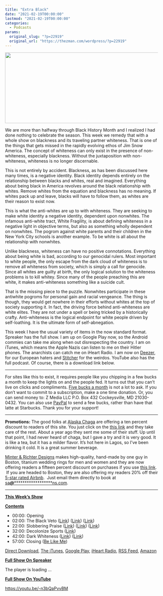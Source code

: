 ```yaml
---
title: "Extra Black"
date: "2021-02-19T00:00:00"
lastmod: "2021-02-19T00:00:00"
categories:
  - Podcasts
params:
  original_slug: "?p=22919"
  original_url: "https://thezman.com/wordpress/?p=22919"
---
```


[<img
src="http://thezman.com/wordpress/wp-content/uploads/2018/01/Power-Hour.png"
decoding="async" width="600" height="233" />](http://thezman.com/wordpress/wp-content/uploads/2018/01/Power-Hour.png)

We are more than halfway through Black History Month and I realized I
had done nothing to celebrate the season. This week we remedy that with
a whole show on blackness and its traveling partner whiteness. That is
one of the things that gets missed in the rapidly evolving ethos of Jim
Snow America. The concept of whiteness can only exist in the presence of
non-whiteness, especially blackness. Without the juxtaposition with
non-whiteness, whiteness is no longer discernable.

This is not entirely by accident. Blackness, as has been discussed here
many times, is a negative identity. Black identity depends entirely on
the relationship between blacks and whites, real and imagined.
Everything about being black in America revolves around the black
relationship with whites. Remove whites from the equation and blackness
has no meaning. If whites pack up and leave, blacks will have to follow
them, as whites are their reason to exist now.

This is what the anti-whites are up to with whiteness. They are seeking
to make white identity a negative identity, dependent upon nonwhites.
The infamous anti-white tract, White Fragility, is about defining
whiteness in a negative light in objective terms, but also as something
wholly dependent on nonwhites. The pogrom against white parents and
their children in the New York City schools is another example. To be
white is all about the relationship with nonwhites.

Unlike blackness, whiteness can have no positive connotations.
Everything about being white is bad, according to our genocidal rulers.
Most important to white people, the only escape from the dark cloud of
whiteness is to remove all whiteness from society, which is simply a
call for genocide. Since all whites are guilty at birth, the only
logical solution to the whiteness problems is to kill whitey. Since many
of the people preaching this are white, it makes anti-whiteness
something like a suicide cult.

That is the missing piece to the puzzle. Nonwhites participate in these
antiwhite pogroms for personal gain and racial vengeance. The thing is
though, they would get nowhere in their efforts without whites at the
top of society supporting it. In fact, the driving force behind
anti-whiteness are white elites. They are not under a spell or being
tricked by a historically crafty. Anti-whiteness is the logical endpoint
for white people driven by self-loathing. It is the ultimate form of
self-abnegation.

This week I have the usual variety of items in the now standard format.
Spreaker has the full show. I am up on Google Play now, so the Android
commies can take me along when out disrespecting the country. I am on
iTunes, which means the Apple Nazis can listen to me on their Hitler
phones. The anarchists can catch me on iHeart Radio. I am now on
<a href="https://www.deezer.com/show/623032" rel="noopener noreferrer"
target="_blank">Deezer</a>, for our European haters and <a
href="https://www.stitcher.com/podcast/the-z-blog-power-hour?refid=stpr"
rel="noopener noreferrer" target="_blank">Stitcher</a> for the weirdos.
YouTube also has the full podcast. Of course, there is a download link
below.

------------------------------------------------------------------------

For sites like this to exist, it requires people like you chipping in a
few bucks a month to keep the lights on and the people fed. It turns out
that you can’t live on clicks and compliments.
<a href="https://www.subscribestar.com/the-z-blog"
rel="noopener noreferrer" target="_blank">Five bucks a month</a> is not
a lot to ask. If you don’t want to commit to a subscription, make a one
time donation. Or, you can send money to: Z Media LLC P.O. Box 432
Cockeysville, MD 21030-0432. You can also use <a
href="https://www.paypal.com/cgi-bin/webscr?cmd=_s-xclick&amp;hosted_button_id=UDAS2Q8JYA6CN&amp;source=url"
rel="noopener noreferrer" target="_blank">PayPal</a> to send a few
bucks, rather than have that latte at Starbucks. Thank you for your
support!

------------------------------------------------------------------------

**Promotions:** The good folks at
<a href="https://alaskachaga.us/" rel="noopener noreferrer"
target="_blank">Alaska Chaga</a> are offering a ten percent discount to
readers of this site. You just click on the
<a href="https://alaskachaga.us/discount/ZMAN" rel="noopener noreferrer"
target="_blank">this link</a> and they take care of the rest. About a
year ago they sent me some of their stuff. Up until that point, I had
never heard of chaga, but I gave a try and it is very good. It is like a
tea, but it has a milder flavor. It’s hot here in Lagos, so I’ve been
drinking it cold. It is a great summer beverage.

<a href="https://www.minterandrichterdesigns.com/"
rel="noreferrer nofollow noopener" target="_blank">Minter &amp; Richter
Designs</a> makes high-quality, hand-made by one guy in Boston, titanium
wedding rings for men and women and they are now offering readers a
fifteen percent discount on purchases if you use
<a href="https://www.minterandrichterdesigns.com/discount/ZMAN"
rel="noreferrer nofollow noopener" target="_blank">this link</a>. 
 <span class="highlight"><span class="colour"><span class="font"><span class="size">If
you are headed to Boston, they are also offering my readers 20% off
their <a
href="https://www.airbnb.com/users/7988017/listings?user_id=7988017&amp;s=3"
rel="noopener noreferrer" target="_blank">5-star rated Airbnb</a>.  Just
email them directly to book at
<a href="mailto:sa***@*********************ns.com"
data-original-string="lgi/qFpuey+kJxNbeCurxw==cb7PGSyE9KWZOWm7dKQ3HgboWCNKqZU1cHVokimRU8008WtnztCC88m9AIC5NQR9B8n"><span
class="apbct-email-encoder"
data-original-string="Jy9n6rFeKCc8OiCc4CH5oQ==cb7Z7LGXO0lveNmtQyC3/MKfdI9ggO3R6fp+gjjGplquOpcAstOO4cT1JrPHEdHCu84"
title="This contact has been encoded by Anti-Spam by CleanTalk. Click to decode. To finish the decoding make sure that JavaScript is enabled in your browser.">sa<span
class="apbct-blur">***</span>@<span
class="apbct-blur">*********************</span>ns.com</span></a>.</span></span></span></span>

------------------------------------------------------------------------

**<u>This Week’s Show</u>**

**<u>Contents</u>**

-   00:00: Opening
-   02:00: The Black Veto (<a
    href="https://www.espn.com/nfl/story/_/id/30890476/jacksonville-jaguars-director-sports-performance-chris-doyle-resigns-amid-backlash"
    rel="noopener" target="_blank">Link</a>) (<a
    href="https://www.espn.com/college-football/story/_/id/29275739/iowa-strength-coach-chris-doyle-put-leave-ex-players-voice-negative-experiences"
    rel="noopener" target="_blank">Link</a>)
    (<a href="https://www.fritzpollard.org/missionpage" rel="noopener"
    target="_blank">Link</a>)
-   22:00: Slobbering Praise (<a
    href="https://www.espn.com/racing/story/_/id/30903680/bubba-wallace-becomes-first-black-driver-lead-lap-daytona-500"
    rel="noopener" target="_blank">Link</a>)
    (<a href="https://archive.is/YD4qF" rel="noopener"
    target="_blank">Link</a>)
    (<a href="https://youtu.be/UYZ4GvoZih8" rel="noopener"
    target="_blank">Link</a>)
-   32:00: Decolonize Sports (<a
    href="https://www.theatlantic.com/ideas/archive/2021/02/why-pro-sports-should-skip-national-anthem/618027/"
    rel="noopener" target="_blank">Link</a>)
-   42:00: Dark Whiteness
    (<a href="https://twitter.com/realchrisrufo/status/1361370106283003907"
    rel="noopener" target="_blank">Link</a>) (<a
    href="https://nypost.com/2021/02/16/nyc-public-school-asks-parents-to-reflect-on-their-whiteness/"
    rel="noopener" target="_blank">Link</a>)
-   57:00: Closing ([Be Like
    Me](https://www.minterandrichterdesigns.com/products/the-man-they-call-z-titanium-mokume-gane-mens-wedding-ring?_pos=1&_sid=bdaf5cbe8&_ss=r))

<a href="https://api.spreaker.com/v2/episodes/43542400/download.mp3"
rel="noopener" target="_blank">Direct Download</a>, <a
href="https://itunes.apple.com/us/podcast/the-z-blog-power-hour/id1262799640?mt=2"
rel="noopener noreferrer" target="_blank">The iTunes</a>, <a
href="https://podcasts.google.com/?feed=aHR0cHM6Ly93d3cuc3ByZWFrZXIuY29tL3Nob3cvMjU4OTY1Ny9lcGlzb2Rlcy9mZWVk"
rel="noopener noreferrer" target="_blank">Google Play</a>, <a href="https://www.iheart.com/podcast/the-z-blog-power-hour-29246491/"
rel="noopener noreferrer" target="_blank">iHeart Radio,</a>
<a href="https://www.spreaker.com/show/2589657/episodes/feed"
rel="noopener noreferrer" target="_blank">RSS Feed</a>, <a
href="https://music.amazon.com/podcasts/0d8bc343-742c-40fe-95c8-616ccf4cf1fa/The-Z-Blog-Power-Hour"
rel="noopener noreferrer" target="_blank">Amazon</a>

**<u>Full Show On Spreaker</u>**

The player is loading ...

<span class="widget_spinner dark"></span>

**<u>Full Show On YouTube</u>**

https://youtu.be/-n3bQaPvvBM
